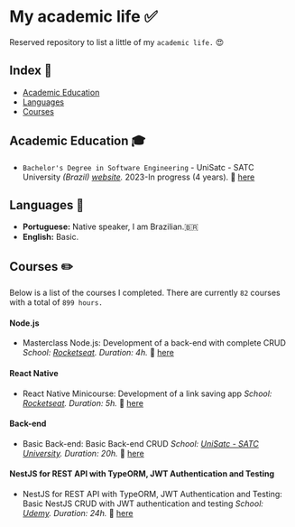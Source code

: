 # My academic life :white_check_mark:

Reserved repository to list a little of my `academic life.` :heart_eyes:

## Index :pushpin:
- [Academic Education](#education)
- [Languages](#languages)
- [Courses](#courses)

## Academic Education <a name="education"></a> :mortar_board:

- `Bachelor's Degree in Software Engineering` - UniSatc - SATC University _(Brazil) [website](https://unisatc.com.br/graduacao/engenharia-de-software/)._ 2023-In progress (4 years). :paperclip: [here](certificates/)

## Languages <a name="language"></a> :round_pushpin:

- **Portuguese:** Native speaker, I am Brazilian.:brazil:
- **English:** Basic.

## Courses <a name="courses"></a> :pencil2:

Below is a list of the courses I completed. There are currently `82` courses with a total of `899 hours.`

#### Node.js

- Masterclass Node.js: Development of a back-end with complete CRUD _School: [Rocketseat](https://app.rocketseat.com.br/?type=ALL)._ _Duration: 4h._ :paperclip: [here](/certificates/nodejs.pdf)

#### React Native

- React Native Minicourse: Development of a link saving app _School: [Rocketseat](https://app.rocketseat.com.br/?type=ALL)._ _Duration: 5h._ :paperclip: [here](https://app.rocketseat.com.br/certificates/9a0c2466-cabc-42ff-9e1b-0e6d98b712eb)

#### Back-end

- Basic Back-end: Basic Back-end CRUD _School: [UniSatc - SATC University](https://cursos.satc.edu.br/)._ _Duration: 20h._ :paperclip: [here](/certificates/backend%20certificado.pdf)

#### NestJS for REST API with TypeORM, JWT Authentication and Testing

- NestJS for REST API with TypeORM, JWT Authentication and Testing: Basic NestJS CRUD with JWT authentication and testing _School: [Udemy](https://www.udemy.com/certificate/UC-4df26e99-e68a-41f0-9f3e-af7fb157abbf/)._ _Duration: 24h._ :paperclip: [here](/certificates/udemy-nestjs.pdf)
